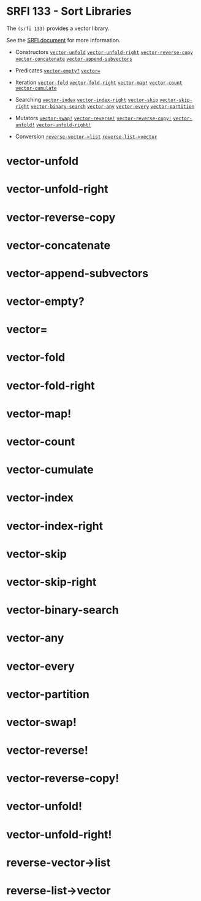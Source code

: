 # SRFI 133 - Sort Libraries

The `(srfi 133)` provides a vector library.

See the [SRFI document](http://srfi.schemers.org/srfi-133/srfi-133.html) for more information.

- Constructors
[`vector-unfold`](#vector-unfold)
[`vector-unfold-right`](#vector-unfold-right)
[`vector-reverse-copy`](#vector-reverse-copy)
[`vector-concatenate`](#vector-concatenate)
[`vector-append-subvectors`](#vector-append-subvectors)

- Predicates
[`vector-empty?`](#vector-empty)
[`vector=`](#vector)

- Iteration
[`vector-fold`](#vector-fold)
[`vector-fold-right`](#vector-fold-right)
[`vector-map!`](#vector-map)
[`vector-count`](#vector-count)
[`vector-cumulate`](#vector-cumulate)

- Searching
[`vector-index`](#vector-index)
[`vector-index-right`](#vector-index-right)
[`vector-skip`](#vector-skip)
[`vector-skip-right`](#vector-skip-right)
[`vector-binary-search`](#vector-binary-search)
[`vector-any`](#vector-any)
[`vector-every`](#vector-every)
[`vector-partition`](#vector-partition)

- Mutators
[`vector-swap!`](#vector-swap)
[`vector-reverse!`](#vector-reverse) 
[`vector-reverse-copy!`](#vector-reverse-copy)
[`vector-unfold!`](#vector-unfold)
[`vector-unfold-right!`](#vector-unfold-right)

- Conversion
[`reverse-vector->list`](#reverse-vector-list)
[`reverse-list->vector`](#reverse-list-vector)

# vector-unfold

# vector-unfold-right

# vector-reverse-copy

# vector-concatenate

# vector-append-subvectors

# vector-empty?

# vector=

# vector-fold

# vector-fold-right

# vector-map!

# vector-count

# vector-cumulate

# vector-index

# vector-index-right

# vector-skip

# vector-skip-right 

# vector-binary-search

# vector-any

# vector-every

# vector-partition

# vector-swap!

# vector-reverse! 

# vector-reverse-copy!

# vector-unfold!

# vector-unfold-right!

# reverse-vector->list

# reverse-list->vector

